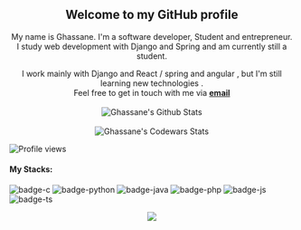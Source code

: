   <div align="center">
    <h2>Welcome to my GitHub profile</h2>
  </div>

  <div align="center">

  My name is Ghassane. I'm a software developer, Student and entrepreneur. <br /> I study web development with Django and Spring and am currently still a student.
  </div>

  <div align="center">
    I work mainly with Django and React / spring and angular , but I'm still learning new technologies . <br>
    Feel free to get in touch with me via <a href="ghassane20a@gmail.com"><b>email</b></a>
  </div>
<br/>
  <div align="center">
    <img align="center" src="https://github-readme-stats.vercel.app/api?username=ghassanee&&show_icons=true&title_color=161e2e&icon_color=31c48d&text_color=4b5563& bg_color=f4f5f7" alt="Ghassane's Github Stats">
  </div>
<br/>
  
  <div align="center" >
    <img align="center" src="https://www.codewars.com/users/GhassaneAb/badges/large" alt="Ghassane's Codewars Stats">
  </div>
  
  ![Profile views](https://gpvc.arturio.dev/Ghassanee)

  #### My Stacks:
  ![badge-c](https://img.shields.io/badge/Language-C-555555?style=for-the-badge&logo=C)  ![badge-python](https://img.shields.io/badge/Language-Python-blue?style=for-the-badge&logo=Python) ![badge-java](https://img.shields.io/badge/Language-Java-b07219?style=for-the-badge&logo=Java) ![badge-php](https://img.shields.io/badge/Language-Php-lightgray?style=for-the-badge&logo=Php) ![badge-js](https://img.shields.io/badge/Language-Javascript-f1e05a?style=for-the-badge&logo=javascript) ![badge-ts](https://img.shields.io/badge/Language-Typescript-lightblue?style=for-the-badge&logo=Typescript) 

<div align="center" >
    <img align="center" src="https://www.youracclaim.com/badges/297163f1-6aa5-431b-ac1a-5ff8127deee5/public_url">
  </div>
